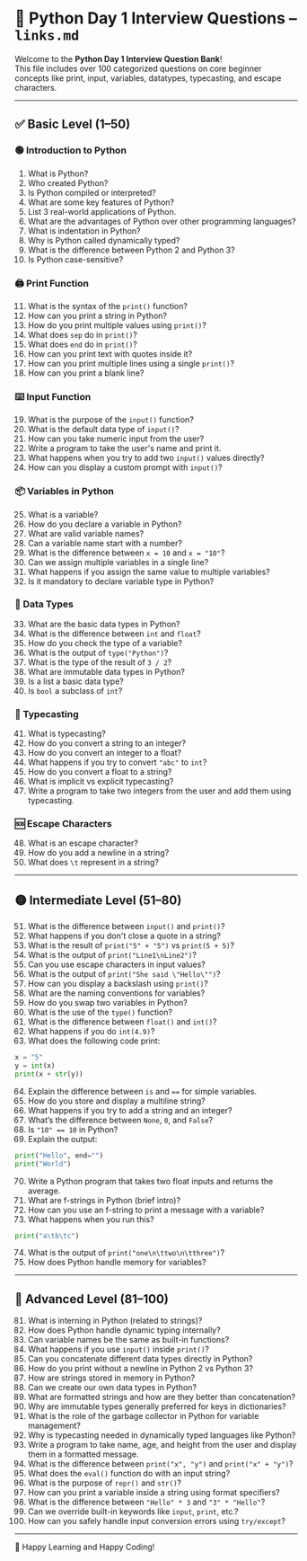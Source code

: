 
# 🐍 Python Day 1 Interview Questions – `links.md`

Welcome to the **Python Day 1 Interview Question Bank**!  
This file includes over 100 categorized questions on core beginner concepts like print, input, variables, datatypes, typecasting, and escape characters.

---

## ✅ Basic Level (1–50)

### 🟢 Introduction to Python
1. What is Python?
2. Who created Python?
3. Is Python compiled or interpreted?
4. What are some key features of Python?
5. List 3 real-world applications of Python.
6. What are the advantages of Python over other programming languages?
7. What is indentation in Python?
8. Why is Python called dynamically typed?
9. What is the difference between Python 2 and Python 3?
10. Is Python case-sensitive?

### 🖨️ Print Function
11. What is the syntax of the `print()` function?
12. How can you print a string in Python?
13. How do you print multiple values using `print()`?
14. What does `sep` do in `print()`?
15. What does `end` do in `print()`?
16. How can you print text with quotes inside it?
17. How can you print multiple lines using a single `print()`?
18. How can you print a blank line?

### ⌨️ Input Function
19. What is the purpose of the `input()` function?
20. What is the default data type of `input()`?
21. How can you take numeric input from the user?
22. Write a program to take the user's name and print it.
23. What happens when you try to add two `input()` values directly?
24. How can you display a custom prompt with `input()`?

### 📦 Variables in Python
25. What is a variable?
26. How do you declare a variable in Python?
27. What are valid variable names?
28. Can a variable name start with a number?
29. What is the difference between `x = 10` and `x = "10"`?
30. Can we assign multiple variables in a single line?
31. What happens if you assign the same value to multiple variables?
32. Is it mandatory to declare variable type in Python?

### 🔢 Data Types
33. What are the basic data types in Python?
34. What is the difference between `int` and `float`?
35. How do you check the type of a variable?
36. What is the output of `type("Python")`?
37. What is the type of the result of `3 / 2`?
38. What are immutable data types in Python?
39. Is a list a basic data type?
40. Is `bool` a subclass of `int`?

### 🔄 Typecasting
41. What is typecasting?
42. How do you convert a string to an integer?
43. How do you convert an integer to a float?
44. What happens if you try to convert `"abc"` to `int`?
45. How do you convert a float to a string?
46. What is implicit vs explicit typecasting?
47. Write a program to take two integers from the user and add them using typecasting.

### 🆘 Escape Characters
48. What is an escape character?
49. How do you add a newline in a string?
50. What does `\t` represent in a string?

---

## 🟡 Intermediate Level (51–80)

51. What is the difference between `input()` and `print()`?
52. What happens if you don't close a quote in a string?
53. What is the result of `print("5" + "5")` vs `print(5 + 5)`?
54. What is the output of `print("Line1\nLine2")`?
55. Can you use escape characters in input values?
56. What is the output of `print("She said \"Hello\"")`?
57. How can you display a backslash using `print()`?
58. What are the naming conventions for variables?
59. How do you swap two variables in Python?
60. What is the use of the `type()` function?
61. What is the difference between `float()` and `int()`?
62. What happens if you do `int(4.9)`?
63. What does the following code print:

```python
x = "5"
y = int(x)
print(x + str(y))
```

64. Explain the difference between `is` and `==` for simple variables.
65. How do you store and display a multiline string?
66. What happens if you try to add a string and an integer?
67. What’s the difference between `None`, `0`, and `False`?
68. Is `"10" == 10` in Python?
69. Explain the output:

```python
print("Hello", end="")
print("World")
```

70. Write a Python program that takes two float inputs and returns the average.
71. What are f-strings in Python (brief intro)?
72. How can you use an f-string to print a message with a variable?
73. What happens when you run this?

```python
print("a\tb\tc")
```

74. What is the output of `print("one\n\ttwo\n\tthree")`?
75. How does Python handle memory for variables?

---

## 🔴 Advanced Level (81–100)

81. What is interning in Python (related to strings)?
82. How does Python handle dynamic typing internally?
83. Can variable names be the same as built-in functions?
84. What happens if you use `input()` inside `print()`?
85. Can you concatenate different data types directly in Python?
86. How do you print without a newline in Python 2 vs Python 3?
87. How are strings stored in memory in Python?
88. Can we create our own data types in Python?
89. What are formatted strings and how are they better than concatenation?
90. Why are immutable types generally preferred for keys in dictionaries?
91. What is the role of the garbage collector in Python for variable management?
92. Why is typecasting needed in dynamically typed languages like Python?
93. Write a program to take name, age, and height from the user and display them in a formatted message.
94. What is the difference between `print("x", "y")` and `print("x" + "y")`?
95. What does the `eval()` function do with an input string?
96. What is the purpose of `repr()` and `str()`?
97. How can you print a variable inside a string using format specifiers?
98. What is the difference between `"Hello" * 3` and `"3" * "Hello"`?
99. Can we override built-in keywords like `input`, `print`, etc.?
100. How can you safely handle input conversion errors using `try/except`?

---

🧠 Happy Learning and Happy Coding!  

